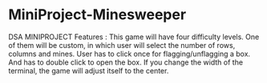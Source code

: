 # MiniProject-Minesweeper
DSA MINIPROJECT
Features :
   This game will have four difficulty levels. One of them will be custom, in which user will select the number of rows, columns and mines.
   User has to click once for flagging/unflagging a box. And has to double click to open the box.
   If you change the width of the terminal, the game will adjust itself to the center.
   

